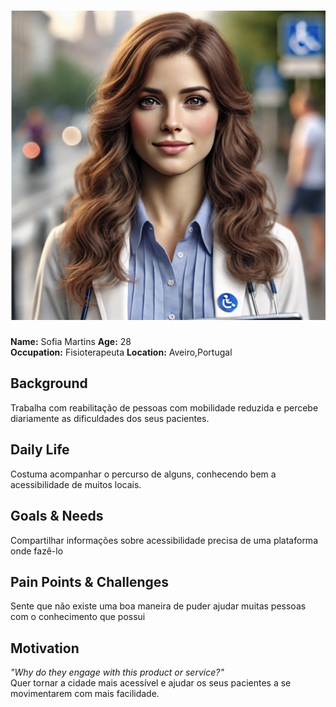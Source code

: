 # ![Persona Name](persona2.jpeg)  
**Name:** Sofia Martins 
**Age:** 28  
**Occupation:** Fisioterapeuta
**Location:** Aveiro,Portugal  

## Background  
Trabalha com reabilitação de pessoas com mobilidade reduzida e percebe diariamente as dificuldades dos seus pacientes.


## Daily Life  
Costuma acompanhar o percurso de alguns, conhecendo bem a acessibilidade de muitos locais.

## Goals & Needs  
Compartilhar informações sobre acessibilidade precisa de uma plataforma onde fazê-lo

## Pain Points & Challenges  
Sente que não existe uma boa maneira de puder ajudar muitas pessoas com o conhecimento que possui 

## Motivation  
*"Why do they engage with this product or service?"*  
Quer tornar a cidade mais acessível e ajudar os seus pacientes a se movimentarem com mais facilidade.
